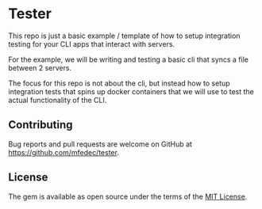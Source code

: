 # Tester

This repo is just a basic example / template of how to setup integration testing for your CLI apps that interact with servers.

For the example, we will be writing and testing a basic cli that syncs a file between 2 servers.

The focus for this repo is not about the cli, but instead how to setup integration tests that spins up docker containers that we will use to test the actual functionality of the CLI.

## Contributing

Bug reports and pull requests are welcome on GitHub at https://github.com/mfedec/tester.

## License

The gem is available as open source under the terms of the [MIT License](https://opensource.org/licenses/MIT).
